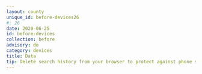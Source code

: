 ```yaml
---
layout: county 
unique_id: before-devices26
#: 26
date: 2020-06-25
id: before-devices
collection: before
advisory: do
category: devices
title: Data
tip: Delete search history from your browser to protect against phone seizure
---
```

